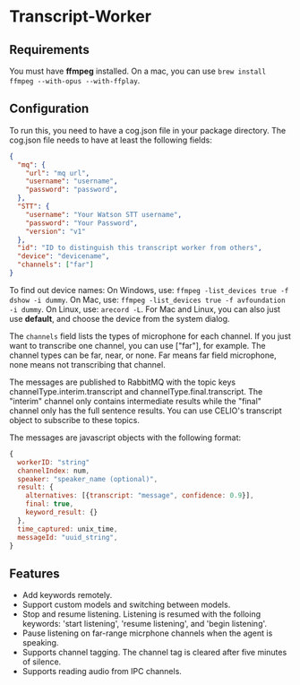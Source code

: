 # Transcript-Worker

## Requirements
You must have **ffmpeg** installed.
On a mac, you can use `brew install ffmpeg --with-opus --with-ffplay`.

## Configuration
To run this, you need to have a cog.json file in your package directory.
The cog.json file needs to have at least the following fields:
```json
{
  "mq": {
    "url": "mq url",
    "username": "username",
    "password": "password",
  },
  "STT": {
    "username": "Your Watson STT username",
    "password": "Your Password",
    "version": "v1"
  },
  "id": "ID to distinguish this transcript worker from others", 
  "device": "devicename",
  "channels": ["far"]
}
```
To find out device names:
On Windows, use: `ffmpeg -list_devices true -f dshow -i dummy`.
On Mac, use: `ffmpeg -list_devices true -f avfoundation -i dummy`.
On Linux, use: `arecord -L`.
For Mac and Linux, you can also just use **default**, and choose the device from the system dialog.

The `channels` field lists the types of microphone for each channel.
If you just want to transcribe one channel, you can use ["far"], for example.
The channel types can be far, near, or none. Far means far field microphone, none means not transcribing that channel.

The messages are published to RabbitMQ with the topic keys channelType.interim.transcript and channelType.final.transcript.
The "interim" channel only contains intermediate results while the "final" channel only has the full sentence results.
You can use CELIO's transcript object to subscribe to these topics.

The messages are javascript objects with the following format:
```javascript
{
  workerID: "string"
  channelIndex: num,
  speaker: "speaker_name (optional)",
  result: {
    alternatives: [{transcript: "message", confidence: 0.9}],
    final: true,
    keyword_result: {}
  },
  time_captured: unix_time,
  messageId: "uuid_string",
}
```

## Features
- Add keywords remotely.
- Support custom models and switching between models.
- Stop and resume listening. Listening is resumed with the folloing keywords: 'start listening', 'resume listening', and 'begin listening'.
- Pause listening on far-range micrphone channels when the agent is speaking. 
- Supports channel tagging. The channel tag is cleared after five minutes of silence.
- Supports reading audio from IPC channels.